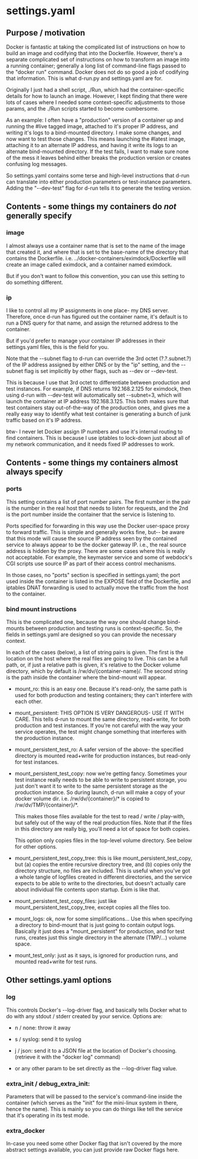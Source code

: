 
# settings.yaml

## Purpose / motivation

Docker is fantastic at taking the complicated list of instructions on how to
build an image and codifying that into the Dockerfile.  However, there's a
separate complicated set of instructions on how to transform an image into a
running container; generally a long list of command-line flags passed to the
"docker run" command.  Docker does not do so good a job of codifying that
information.  This is what d-run.py and settings.yaml are for.

Originally I just had a shell script, ./Run, which had the container-specific
details for how to launch an image.  However, I kept finding that there were
lots of cases where I needed some context-specific adjustments to those
params, and the ./Run scripts started to become cumbersome.

As an example: I often have a "production" version of a container up and
running the #live tagged image, attached to it's proper IP address, and
writing it's logs to a bind-mounted directory.  I make some changes, and now
want to test those changes.  This means launching the #latest image, attaching
it to an alternate IP address, and having it write its logs to an alternate
bind-mounted directory.  If the test fails, I want to make sure none of the
mess it leaves behind either breaks the production version or creates
confusing log messages.

So settings.yaml contains some terse and high-level instructions that d-run
can translate into either production parameters or test-instance parameters.
Adding the "--dev-test" flag for d-run tells it to generate the testing
version.


## Contents - some things my containers do *not* generally specify

### image

I almost always use a container name that is set to the name of the image that
created it, and where that is set to the base-name of the directory that
contains the Dockerfile.  i.e. ../docker-containers/eximdock/Dockerfile will
create an image called eximdock, and a container named eximdock.

But if you don't want to follow this convention, you can use this setting to
do something different.


### ip

I like to control all my IP assignments in one place- my DNS server.
Therefore, once d-run has figured out the container name, it's default is to
run a DNS query for that name, and assign the returned address to the
container.

But if you'd prefer to manage your container IP addresses in their
settings.yaml files, this is the field for you.

Note that the --subnet flag to d-run can override the 3rd octet (?.?.subnet.?)
of the IP address assigned by either DNS or by the "ip" setting, and the
--subnet flag is set implicitly by other flags, such as --dev or --dev-test.

This is because I use that 3rd octet to differentiate between production and
test instances.  For example, if DNS returns 192.168.2.125 for eximdock, then
using d-run with --dev-test will automatically set --subnet=3, which will
launch the container at IP address 192.168.3.125.  This both makes sure that
test containers stay out-of-the-way of the production ones, and gives me a
really easy way to identify what test container is generating a bunch of junk
traffic based on it's IP address.

btw- I never let Docker assign IP numbers and use it's internal routing to
find containers.  This is because I use iptables to lock-down just about all
of my network communication, and it needs fixed IP addresses to work.


## Contents - some things my containers almost always specify

### ports

This setting contains a list of port number pairs.  The first number in the
pair is the number in the real host that needs to listen for requests, and the
2nd is the port number inside the container that the service is listening to.

Ports specified for forwarding in this way use the Docker user-space proxy to
forward traffic.  This is simple and generally works fine, but-- be aware that
this mode will cause the source IP address seen by the contained service to
always appear to be the docker gateway IP.  i.e., the real source address is
hidden by the proxy.  There are some cases where this is really not
acceptable.  For example, the keymaster service and some of webdock's CGI
scripts use source IP as part of their access control mechanisms.

In those cases, no "ports" section is specified in settings.yaml; the port
used inside the container is listed in the EXPOSE field of the Dockerfile, and
iptables DNAT forwarding is used to actually move the traffic from the host to
the container.


### bind mount instructions

This is the complicated one, because the way one should change bind-mounts
between production and testing runs is context-specific.  So, the fields in
settings.yaml are designed so you can provide the necessary context.

In each of the cases (below), a list of string pairs is given.  The first is
the location on the host where the real files are going to live.  This can be
a full path, or, if just a relative path is given, it's relative to the Docker
volume directory, which by default is /rw/dv/{container-name}/.  The second
string is the path inside the container where the bind-mount will appear.

- mount_ro: this is an easy one.  Because it's read-only, the same path is
  used for both production and testing containers; they can't interfere with
  each other.

- mount_persistent: THIS OPTION IS VERY DANGEROUS- USE IT WITH CARE.  This
  tells d-run to mount the same directory, read+write, for both production and
  test instances.  If you're not careful with the way your service operates,
  the test might change something that interferes with the production
  instance.

- mount_persistent_test_ro: A safer version of the above- the specified
  directory is mounted read+write for production instances, but read-only for
  test instances.

- mount_persistent_test_copy: now we're getting fancy.  Sometimes your test
  instance really needs to be able to write to persistent storage, you just
  don't want it to write to the same persistent storage as the production
  instance.  So during launch, d-run will make a copy of your docker volume
  dir.  i.e. /rw/dv/{container}/* is copied to /rw/dv/TMP/{container}/*.

  This makes those files available for the test to read / write / play-with,
  but safely out of the way of the real production files.  Note that if the files
  in this directory are really big, you'll need a lot of space for both copies.

  This option only copies files in the top-level volume directory.  See below
  for other options.

- mount_persistent_test_copy_tree: this is like mount_persistent_test_copy,
  but (a) copies the entire recursive directory tree, and (b) copies only the
  directory structure, no files are included.  This is useful when you've got
  a whole tangle of logfiles created in different directories, and the service
  expects to be able to write to the directories, but doesn't actually care
  about individual file contents upon startup.  Exim is like that.

- mount_persistent_test_copy_files: just like mount_persistent_test_copy_tree,
  except copies all the files too.

- mount_logs: ok, now for some simplifications...  Use this when specifying a
  directory to bind-mount that is just going to contain output logs.  Basically
  it just does a "mount_persistent" for production, and for test runs, creates
  just this single directory in the alternate (TMP/...) volume space.

- mount_test_only: just as it says, is ignored for production runs, and
  mounted read+write for test runs.


## Other settings.yaml options

### log

This controls Docker's --log-driver flag, and basically tells Docker what to
do with any stdout / stderr created by your service.  Options are:

- n / none:  throw it away

- s / syslog:  send it to syslog

- j / json:  send it to a JSON file at the location of Docker's choosing.
  (retrieve it with the "docker log" command)

- or any other param to be set directly as the --log-driver flag value.


### extra_init / debug_extra_init:

Parameters that will be passed to the service's command-line inside the
container (which serves as the "init" for the mini-linux system in there,
hence the name).  This is mainly so you can do things like tell the service
that it's operating in its test mode.


### extra_docker

In-case you need some other Docker flag that isn't covered by the more
abstract settings available, you can just provide raw Docker flags here.
